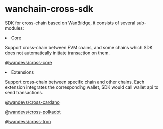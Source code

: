 wanchain-cross-sdk
========

SDK for cross-chain based on WanBridge, it consists of several sub-modules:

<li>Core

Support cross-chain between EVM chains, and some chains which SDK does not automatically initiate transaction on them.

[@wandevs/cross-core](https://github.com/wanchain/wanchain-cross-sdk/blob/dev/packages/core)

<li>Extensions

Support cross-chain between specific chain and other chains. Each extension integrates the corresponding wallet, SDK would call wallet api to send transactions.

[@wandevs/cross-cardano](https://github.com/wanchain/wanchain-cross-sdk/blob/dev/packages/cardano)

[@wandevs/cross-polkadot](https://github.com/wanchain/wanchain-cross-sdk/blob/dev/packages/polkadot)

[@wandevs/cross-tron](https://github.com/wanchain/wanchain-cross-sdk/blob/dev/packages/tron)